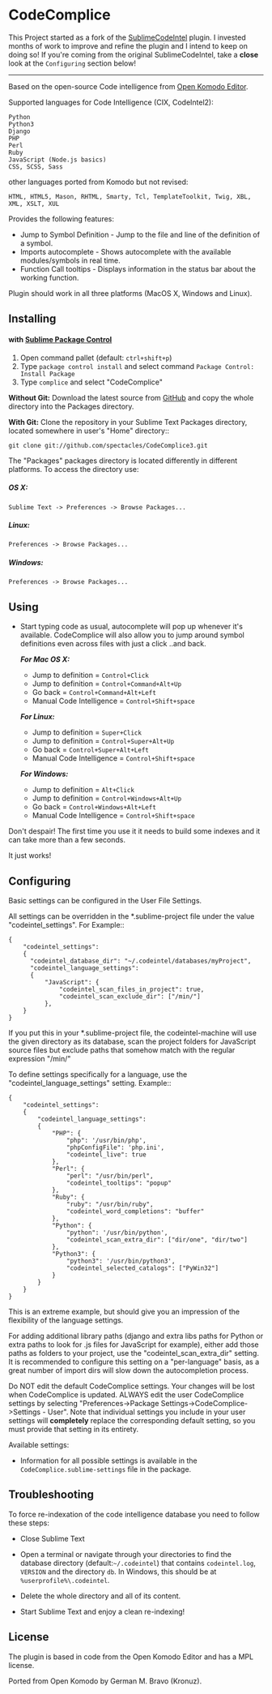 CodeComplice
=================

This Project started as a fork of the [SublimeCodeIntel](https://github.com/SublimeCodeIntel/SublimeCodeIntel) plugin.
I invested months of work to improve and refine the plugin and I intend to keep on doing so!
If you're coming from the original SublimeCodeIntel, take a **close** look at the ``Configuring`` section below!

---------------------------------------

Based on the open-source Code intelligence from [Open Komodo Editor](http://www.openkomodo.com/).

Supported languages for Code Intelligence (CIX, CodeIntel2):

    Python
    Python3
    Django
    PHP
    Perl
    Ruby
    JavaScript (Node.js basics)
    CSS, SCSS, Sass

other languages ported from Komodo but not revised:

    HTML, HTML5, Mason, RHTML, Smarty, Tcl, TemplateToolkit, Twig, XBL, XML, XSLT, XUL

Provides the following features:

* Jump to Symbol Definition - Jump to the file and line of the definition of a symbol.
* Imports autocomplete - Shows autocomplete with the available modules/symbols in real time.
* Function Call tooltips - Displays information in the status bar about the working function.

Plugin should work in all three platforms (MacOS X, Windows and Linux).


Installing
----------


#### with [Sublime Package Control](http://wbond.net/sublime_packages/package_control)

 1. Open command pallet (default: `ctrl+shift+p`)
 2. Type `package control install` and select command `Package Control: Install Package`
 3. Type `complice` and select "CodeComplice"

**Without Git:** Download the latest source from [GitHub](http://github.com/spectacles/CodeComplice) and copy the whole directory into the Packages directory.

**With Git:** Clone the repository in your Sublime Text Packages directory, located somewhere in user's "Home" directory::

    git clone git://github.com/spectacles/CodeComplice3.git


The "Packages" packages directory is located differently in different platforms. To access the directory use:

##### OS X:

    Sublime Text -> Preferences -> Browse Packages...

##### Linux:

    Preferences -> Browse Packages...

##### Windows:

    Preferences -> Browse Packages...


Using
-----

* Start typing code as usual, autocomplete will pop up whenever it's available. CodeComplice will also allow you to jump around symbol definitions even across files with just a click ..and back.

  ***For Mac OS X:***
    * Jump to definition = ``Control+Click``
    * Jump to definition = ``Control+Command+Alt+Up``
    * Go back = ``Control+Command+Alt+Left``
    * Manual Code Intelligence = ``Control+Shift+space``

  ***For Linux:***
    * Jump to definition = ``Super+Click``
    * Jump to definition = ``Control+Super+Alt+Up``
    * Go back = ``Control+Super+Alt+Left``
    * Manual Code Intelligence = ``Control+Shift+space``

  ***For Windows:***
    * Jump to definition = ``Alt+Click``
    * Jump to definition = ``Control+Windows+Alt+Up``
    * Go back = ``Control+Windows+Alt+Left``
    * Manual Code Intelligence = ``Control+Shift+space``

Don't despair! The first time you use it it needs to build some indexes and it can take more than a few seconds.

It just works!


Configuring
-----------
Basic settings can be configured in the User File Settings.

All settings can be overridden in the *.sublime-project file under the value "codeintel_settings". For Example::

    {
        "codeintel_settings":
        {
          "codeintel_database_dir": "~/.codeintel/databases/myProject",
          "codeintel_language_settings":
          {
              "JavaScript": {
                  "codeintel_scan_files_in_project": true,
                  "codeintel_scan_exclude_dir": ["/min/"]
              },
        }
    }

If you put this in your *.sublime-project file, the codeintel-machine will use the given directory as its database,
scan the project folders for JavaScript source files but exclude paths that somehow match with the regular expression "/min/"


To define settings specifically for a language, use the "codeintel_language_settings" setting. Example::

    {
        "codeintel_settings":
        {
            "codeintel_language_settings":
            {
                "PHP": {
                    "php": '/usr/bin/php',
                    "phpConfigFile": 'php.ini',
                    "codeintel_live": true
                },
                "Perl": {
                    "perl": "/usr/bin/perl",
                    "codeintel_tooltips": "popup"
                },
                "Ruby": {
                    "ruby": "/usr/bin/ruby",
                    "codeintel_word_completions": "buffer"
                },
                "Python": {
                    "python": '/usr/bin/python',
                    "codeintel_scan_extra_dir": ["dir/one", "dir/two"]
                },
                "Python3": {
                    "python3": '/usr/bin/python3',
                    "codeintel_selected_catalogs": ["PyWin32"]
                }
            }
        }
    }

This is an extreme example, but should give you an impression of the flexibility of the language settings.

For adding additional library paths (django and extra libs paths for Python or extra paths to look for .js files for JavaScript for example), either add those paths as folders to your project, use the "codeintel_scan_extra_dir" setting.
It is recommended to configure this setting on a "per-language" basis, as a great number of import dirs will slow down the autocompletion process.



Do NOT edit the default CodeComplice settings. Your changes will be lost when CodeComplice is updated. ALWAYS edit the user CodeComplice settings by selecting "Preferences->Package Settings->CodeComplice->Settings - User". Note that individual settings you include in your user settings will **completely** replace the corresponding default setting, so you must provide that setting in its entirety.

Available settings:

* Information for all possible settings is available in the ``CodeComplice.sublime-settings`` file in the package.


Troubleshooting
---------------

To force re-indexation of the code intelligence database you need to follow these steps:

+ Close Sublime Text

+ Open a terminal or navigate through your directories to find the database directory (default:``~/.codeintel``) that contains ``codeintel.log``, ``VERSION`` and the directory ``db``. In Windows, this should be at ``%userprofile%\.codeintel``.

+ Delete the whole directory and all of its content.

+ Start Sublime Text and enjoy a clean re-indexing!


License
-------
The plugin is based in code from the Open Komodo Editor and has a MPL license.

Ported from Open Komodo by German M. Bravo (Kronuz).

